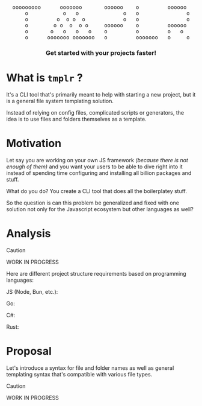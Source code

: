 <pre align="center">
ooooooooo      ooooooo       oooooo    o         oooooo 
    o           o   o              o   o               o
    o         o  o o  o            o   o               o
    o        o o  o  o o     oooooo    o         oooooo 
    o       o   o   o   o    o         o         o   o  
    o      ooooooo ooooooo   o         ooooooo   o     o
</pre>

<h3 align="center">Get started with your projects faster!</h3>

# What is `tmplr` ?

It's a CLI tool that's primarily meant to help with starting a new project, but it is a general file system templating solution.

Instead of relying on config files, complicated scripts or generators, the idea is to use files and folders themselves as a template.

# Motivation

Let say you are working on your own JS framework _(because there is not enough of them)_ and you want your users to be able to dive right into it instead of spending time configuring and installing all billion packages and stuff.

What do you do? You create a CLI tool that does all the boilerplatey stuff.

So the question is can this problem be generalized and fixed with one solution not only for the Javascript ecosystem but other languages as well?

# Analysis

> [!CAUTION]
> WORK IN PROGRESS

Here are different project structure requirements based on programming languages:

JS (Node, Bun, etc.):

Go:

C#:

Rust:

# Proposal

Let's introduce a syntax for file and folder names as well as general templating syntax that's compatible with various file types.

> [!CAUTION]
> WORK IN PROGRESS
